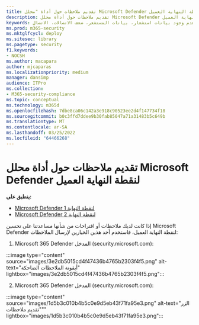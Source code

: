 ```yaml
---
title: تقديم ملاحظات حول أداة "محلل Microsoft Defender لنقطة النهاية العميل"
description: تقديم ملاحظات حول أداة محلل Microsoft Defender لنقطة النهاية العميل
keywords: المستشعر، حماية المستشعر، تكوين خاطئ، غير نشط، عدم وجود بيانات استشعار، بيانات المستشعر، ضعف الاتصالات، الاتصال
ms.prod: m365-security
ms.mktglfcycl: deploy
ms.sitesec: library
ms.pagetype: security
f1.keywords:
- NOCSH
ms.author: macapara
author: mjcaparas
ms.localizationpriority: medium
manager: dansimp
audience: ITPro
ms.collection:
- M365-security-compliance
ms.topic: conceptual
ms.technology: m365d
ms.openlocfilehash: 7dbe8ca06c142a3e918c90523ee2d4f147734f18
ms.sourcegitcommit: b0c3ffd7ddee9b30fab85047a71a31483b5c649b
ms.translationtype: MT
ms.contentlocale: ar-SA
ms.lasthandoff: 03/25/2022
ms.locfileid: "64466268"
---
```

# <a name="provide-feedback-on-the-microsoft-defender-for-endpoint-client-analyzer-tool"></a>تقديم ملاحظات حول أداة محلل Microsoft Defender لنقطة النهاية العميل

**ينطبق على:**
- [Microsoft Defender لنقطة النهاية 1](https://go.microsoft.com/fwlink/?linkid=2154037)
- [Microsoft Defender لنقطة النهاية 2](https://go.microsoft.com/fwlink/?linkid=2154037)

إذا كانت لديك ملاحظات أو اقتراحات من شأنها مساعدتنا على تحسين Microsoft Defender لنقطة النهاية العميل، فاستخدم أحد هذين الخيارين لإرسال الملاحظات:

1. Microsoft 365 Defender المدخل (security.microsoft.com):

:::image type="content" source="images/3e2db5015cd4f47436b4765b2303f4f5.png" alt-text="أيقونة الملاحظات الضاحكة" lightbox="images/3e2db5015cd4f47436b4765b2303f4f5.png":::

2. Microsoft 365 Defender المدخل (security.microsoft.com):

:::image type="content" source="images/1d5b3c010b4b5c0e9d5eb43f71fa95e3.png" alt-text="الزر &quot;تقديم ملاحظات&quot;" lightbox="images/1d5b3c010b4b5c0e9d5eb43f71fa95e3.png":::
